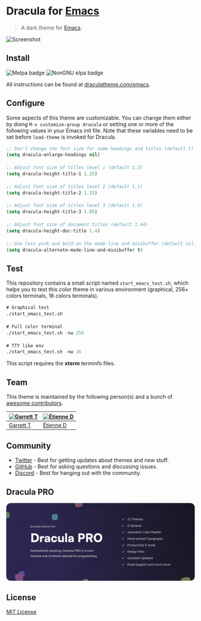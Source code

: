 # Dracula for [Emacs](https://www.gnu.org/software/emacs/)

> A dark theme for [Emacs](https://www.gnu.org/software/emacs/).

![Screenshot](./screenshot.png)

## Install

![Melpa badge](https://melpa.org/packages/dracula-theme-badge.svg)
![NonGNU elpa badge](https://elpa.nongnu.org/nongnu/dracula-theme.svg)

All instructions can be found at
[draculatheme.com/emacs](https://draculatheme.com/emacs).

## Configure

Some aspects of this theme are customizable. You can change them either
by doing `M-x customize-group dracula` or setting one or more of the
following values in your Emacs init file. Note that these variables
need to be set before `load-theme` is invoked for Dracula.

```el
;; Don't change the font size for some headings and titles (default t)
(setq dracula-enlarge-headings nil)

;; Adjust font size of titles level 1 (default 1.3)
(setq dracula-height-title-1 1.25)

;; Adjust font size of titles level 2 (default 1.1)
(setq dracula-height-title-2 1.15)

;; Adjust font size of titles level 3 (default 1.0)
(setq dracula-height-title-3 1.05)

;; Adjust font size of document titles (default 1.44)
(setq dracula-height-doc-title 1.4)

;; Use less pink and bold on the mode-line and minibuffer (default nil)
(setq dracula-alternate-mode-line-and-minibuffer t)
```

## Test

This repository contains a small script named `start_emacs_test.sh`,
which helps you to test this color theme in various environment
(graphical, 256+ colors terminals, 16 colors terminals).

```el
# Graphical test
./start_emacs_test.sh

# Full color terminal
./start_emacs_test.sh -nw 256

# TTY like env
./start_emacs_test.sh -nw 16
```

This script requires the **xterm** terminfo files.

## Team

This theme is maintained by the following person(s) and a bunch of
[awesome contributors](https://github.com/dracula/emacs/graphs/contributors).

| [![Garrett T](https://avatars3.githubusercontent.com/u/1043908?v=3&s=70)](https://github.com/film42) | [![Étienne D](https://avatars3.githubusercontent.com/u/349239?v=3&s=70)](https://github.com/milouse) |
| ---------------------------------------------------------------------------------------------------- | ---------------------------------------------------------------------------------------------------- |
| [Garrett T](https://github.com/film42)                                                               | [Étienne D](https://github.com/milouse)                                                              |

## Community

- [Twitter](https://twitter.com/draculatheme) - Best for getting updates about themes and new stuff.
- [GitHub](https://github.com/dracula/dracula-theme/discussions) - Best for asking questions and discussing issues.
- [Discord](https://draculatheme.com/discord-invite) - Best for hanging out with the community.

## Dracula PRO

[![Dracula PRO](./dracula-pro.png)](https://draculatheme.com/pro)

## License

[MIT License](./LICENSE)
